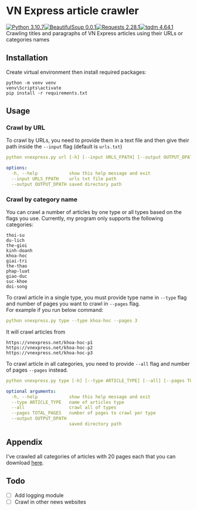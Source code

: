 # VN Express article crawler
[![Python 3.10.7](https://img.shields.io/badge/python-3.10.7-blue)](https://www.python.org/downloads/release/python-3107/)[![BeautifulSoup 0.0.1](https://img.shields.io/badge/BeautifulSoup-0.0.1-purple)](https://pypi.org/project/bs4/)[![Requests 2.28.1](https://img.shields.io/badge/Requests-2.28.1-black)](https://pypi.org/project/requests/)[![tqdm 4.64.1](https://img.shields.io/badge/tqdm-4.64.1-orange)](https://pypi.org/project/tqdm/)   
Crawling titles and paragraphs of VN Express articles using their URLs or categories names 

## Installation
Create virtual environment then install required packages:
```
python -m venv venv
venv\Scripts\activate
pip install -r requirements.txt
```

## Usage
### Crawl by URL
To crawl by URLs, you need to provide them in a text file and then give their path inside the `--input` flag (default is `urls.txt`)  
```yaml
python vnexpress.py url [-h] [--input URLS_FPATH] [--output OUTPUT_DPATH]

options:
  -h, --help            show this help message and exit
  --input URLS_FPATH    urls txt file path
  --output OUTPUT_DPATH saved directory path
```

### Crawl by category name
You can crawl a number of articles by one type or all types based on the flags you use. Currently, my program only supports the following categories:
```
thoi-su
du-lich
the-gioi
kinh-doanh
khoa-hoc
giai-tri
the-thao
phap-luat
giao-duc
suc-khoe
doi-song
```  
To crawl article in a single type, you must provide type name in `--type` flag and number of pages you want to crawl in `--pages` flag.  
For example if you run below command:  
```yaml
python vnexpress.py type --type khoa-hoc --pages 3
```  
It will crawl articles from
```
https://vnexpress.net/khoa-hoc-p1
https://vnexpress.net/khoa-hoc-p2
https://vnexpress.net/khoa-hoc-p3
```
To crawl article in all categories, you need to provide `--all` flag and number of pages `--pages` instead.  
```yaml
python vnexpress.py type [-h] [--type ARTICLE_TYPE] [--all] [--pages TOTAL_PAGES] [--output OUTPUT_DPATH]

optional arguments:
  -h, --help            show this help message and exit
  --type ARTICLE_TYPE   name of articles type
  --all                 crawl all of types
  --pages TOTAL_PAGES   number of pages to crawl per type
  --output OUTPUT_DPATH
                        saved directory path
```

## Appendix
I've crawled all categories of articles with 20 pages each that you can download [here](https://drive.google.com/file/d/1zgS3nldOGW90QKgumNtbarScqtycTLsz/view?usp=sharing).
## Todo
- [ ] Add logging module
- [ ] Crawl in other news websites